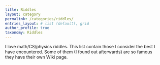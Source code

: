```yaml
---
title: Riddles
layout: category
permalink: /categories/riddles/
entries_layout: # list (default), grid
author_profile: true
taxonomy: Riddles
---
```

I love math/CS/physics riddles. This list contain those I consider the best I have encountered. Some of them (I found out afterwards) are so famous they have their own Wiki page.
